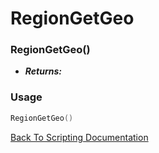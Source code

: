 # RegionGetGeo

### RegionGetGeo()
- ***Returns:*** 

### Usage

```Lua
RegionGetGeo()
```


[Back To Scripting Documentation](../README.md)

